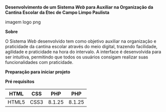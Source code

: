 **Desenvolvimento de um Sistema _Web_ para Auxiliar na Organização da Cantina Escolar da Etec de Campo Limpo Paulista**

imagem logo png

**Sobre**

O Sistema _Web_ desenvolvido tem como objetivo auxiliar na organização e praticidade da cantina escolar através do meio digital, trazendo facilidade, agilidade e praticidade na hora do intervalo. A interface é desenvolvida para ser intuitiva, permitindo que todos os usuários consigam realizar suas funcionalidades com praticidade.

**Preparação para iniciar projeto**

**Pré requisitos**

| HTML   | CSS	     | PHP     | PHP     |
|--------------|--------------|--------------|--------------|
| HTML5 | CSS3 | 8.1.25 | 8.1.25 |

